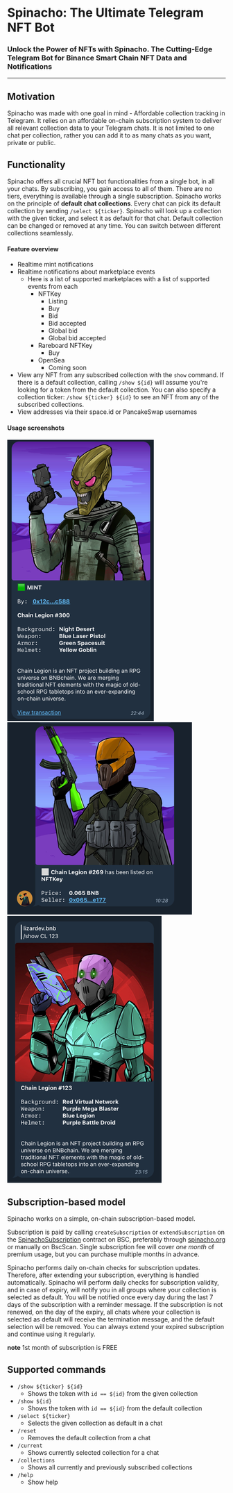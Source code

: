 # Spinacho: The Ultimate Telegram NFT Bot

### Unlock the Power of NFTs with Spinacho. The Cutting-Edge Telegram Bot for Binance Smart Chain NFT Data and Notifications

___

## Motivation

Spinacho was made with one goal in mind - Affordable collection tracking in Telegram. It relies on an affordable
on-chain subscription system to deliver all relevant collection data to your Telegram chats. It is not limited to one
chat per collection, rather you can add it to as many chats as you want, private or public.

## Functionality

Spinacho offers all crucial NFT bot functionalities from a single bot, in all your chats. By subscribing, you gain
access to all of them. There are no tiers, everything is available through a single subscription. Spinacho works on the
principle of **default chat collections**. Every chat can pick its default collection by sending
`/select ${ticker}`. Spinacho will look up a collection with the given ticker, and select it as default for that chat.
Default collection can be changed or removed at any time. You can switch between different collections seamlessly.

#### Feature overview
- Realtime mint notifications
- Realtime notifications about marketplace events
    - Here is a list of supported marketplaces with a list of supported events from each
        - NFTKey
            - Listing
            - Buy
            - Bid
            - Bid accepted
            - Global bid
            - Global bid accepted
        - Rareboard NFTKey
            - Buy
        - OpenSea
          - Coming soon
- View any NFT from any subscribed collection with the `show` command. If there is a default collection,
   calling `/show ${id}` will assume you're looking for a token from the default collection. You can also specify a
   collection ticker: `/show ${ticker} ${id}` to see an NFT from any of the subscribed collections.
- View addresses via their space.id or PancakeSwap usernames

#### Usage screenshots
![Mint notification](mint.png "Mint notification")
![Listing notification](listing.png "Listing notification")
![Show command](show.png "Show command")

## Subscription-based model

Spinacho works on a simple, on-chain subscription-based model.

Subscription is paid by calling `createSubscription` or `extendSubscription` on
the [SpinachoSubscription](https://bscscan.com/address/0x210BBC42561d440c20eF1f833F62D17894c29Af0)
contract on BSC, preferably through [spinacho.org](https://spinacho.org) or manually on BscScan. Single subscription fee will cover _one month_ of premium usage, but you can purchase multiple months in advance.

Spinacho performs daily on-chain checks for subscription updates. Therefore, after extending your subscription,
everything is handled automatically. Spinacho will perform daily checks for subscription validity, and in case of expiry, will notify you in all groups where
your collection is selected as default. You will be notified once every day during the last 7 days of the subscription
with a reminder message. If the subscription is not renewed, on the day of the expiry, all chats where your collection
is selected as default will receive the termination message, and the default selection will be removed. You can always
extend your expired subscription and continue using it regularly.

**note** 1st month of subscription is FREE

## Supported commands

- `/show ${ticker} ${id}`
    - Shows the token with `id == ${id}` from the given collection
- `/show ${id}`
    - Shows the token with `id == ${id}` from the default collection
- `/select ${ticker}`
    - Selects the given collection as default in a chat
- `/reset`
    - Removes the default collection from a chat
- `/current`
    - Shows currently selected collection for a chat
- `/collections`
    - Shows all currently and previously subscribed collections
- `/help`
    - Show help
